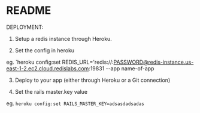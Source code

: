 # README

DEPLOYMENT:

1. Setup a redis instance through Heroku.

2. Set the config in heroku

  eg. `heroku config:set REDIS_URL='redis://:PASSWORD@redis-instance.us-east-1-2.ec2.cloud.redislabs.com:19831 --app name-of-app

3. Deploy to your app (either through Heroku or a Git connection)

4. Set the rails master.key value

  eg. `heroku config:set RAILS_MASTER_KEY=adsasdadsadas`

